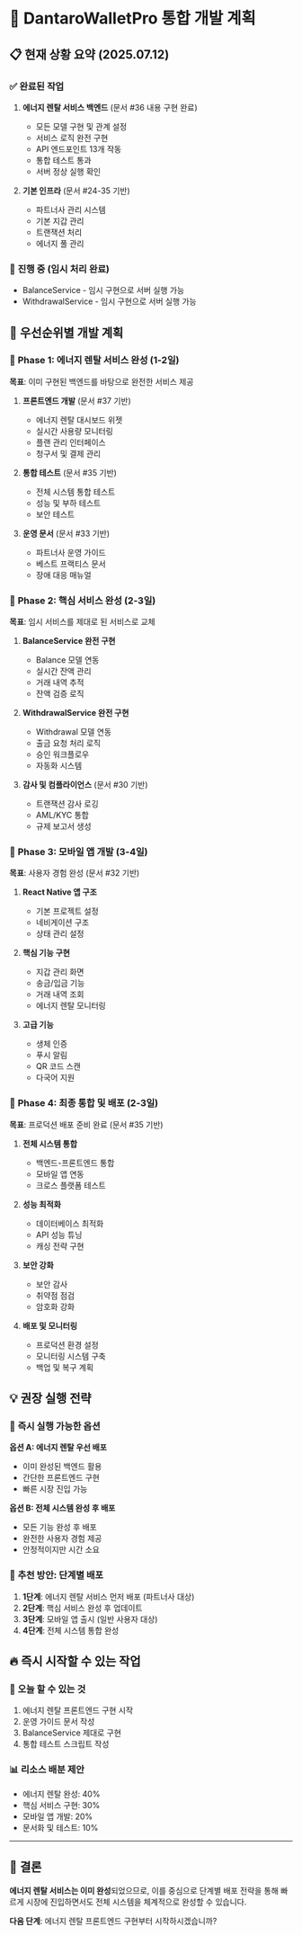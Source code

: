 # 🎯 DantaroWalletPro 통합 개발 계획

## 📋 현재 상황 요약 (2025.07.12)

### ✅ **완료된 작업**
1. **에너지 렌탈 서비스 백엔드** (문서 #36 내용 구현 완료)
   - 모든 모델 구현 및 관계 설정
   - 서비스 로직 완전 구현
   - API 엔드포인트 13개 작동
   - 통합 테스트 통과
   - 서버 정상 실행 확인

2. **기본 인프라** (문서 #24-35 기반)
   - 파트너사 관리 시스템
   - 기본 지갑 관리
   - 트랜잭션 처리
   - 에너지 풀 관리

### 🔄 **진행 중 (임시 처리 완료)**
- BalanceService - 임시 구현으로 서버 실행 가능
- WithdrawalService - 임시 구현으로 서버 실행 가능

## 🎯 **우선순위별 개발 계획**

### 🚀 **Phase 1: 에너지 렌탈 서비스 완성 (1-2일)**
**목표**: 이미 구현된 백엔드를 바탕으로 완전한 서비스 제공

1. **프론트엔드 개발** (문서 #37 기반)
   - 에너지 렌탈 대시보드 위젯
   - 실시간 사용량 모니터링
   - 플랜 관리 인터페이스
   - 청구서 및 결제 관리

2. **통합 테스트** (문서 #35 기반)
   - 전체 시스템 통합 테스트
   - 성능 및 부하 테스트
   - 보안 테스트

3. **운영 문서** (문서 #33 기반)
   - 파트너사 운영 가이드
   - 베스트 프랙티스 문서
   - 장애 대응 매뉴얼

### 🔧 **Phase 2: 핵심 서비스 완성 (2-3일)**
**목표**: 임시 서비스를 제대로 된 서비스로 교체

1. **BalanceService 완전 구현**
   - Balance 모델 연동
   - 실시간 잔액 관리
   - 거래 내역 추적
   - 잔액 검증 로직

2. **WithdrawalService 완전 구현**
   - Withdrawal 모델 연동
   - 출금 요청 처리 로직
   - 승인 워크플로우
   - 자동화 시스템

3. **감사 및 컴플라이언스** (문서 #30 기반)
   - 트랜잭션 감사 로깅
   - AML/KYC 통합
   - 규제 보고서 생성

### 📱 **Phase 3: 모바일 앱 개발 (3-4일)**
**목표**: 사용자 경험 완성 (문서 #32 기반)

1. **React Native 앱 구조**
   - 기본 프로젝트 설정
   - 네비게이션 구조
   - 상태 관리 설정

2. **핵심 기능 구현**
   - 지갑 관리 화면
   - 송금/입금 기능
   - 거래 내역 조회
   - 에너지 렌탈 모니터링

3. **고급 기능**
   - 생체 인증
   - 푸시 알림
   - QR 코드 스캔
   - 다국어 지원

### 🎯 **Phase 4: 최종 통합 및 배포 (2-3일)**
**목표**: 프로덕션 배포 준비 완료 (문서 #35 기반)

1. **전체 시스템 통합**
   - 백엔드-프론트엔드 통합
   - 모바일 앱 연동
   - 크로스 플랫폼 테스트

2. **성능 최적화**
   - 데이터베이스 최적화
   - API 성능 튜닝
   - 캐싱 전략 구현

3. **보안 강화**
   - 보안 감사
   - 취약점 점검
   - 암호화 강화

4. **배포 및 모니터링**
   - 프로덕션 환경 설정
   - 모니터링 시스템 구축
   - 백업 및 복구 계획

## 💡 **권장 실행 전략**

### 🎯 **즉시 실행 가능한 옵션**

**옵션 A: 에너지 렌탈 우선 배포**
- 이미 완성된 백엔드 활용
- 간단한 프론트엔드 구현
- 빠른 시장 진입 가능

**옵션 B: 전체 시스템 완성 후 배포**
- 모든 기능 완성 후 배포
- 완전한 사용자 경험 제공
- 안정적이지만 시간 소요

### 🚀 **추천 방안: 단계별 배포**

1. **1단계**: 에너지 렌탈 서비스 먼저 배포 (파트너사 대상)
2. **2단계**: 핵심 서비스 완성 후 업데이트
3. **3단계**: 모바일 앱 출시 (일반 사용자 대상)
4. **4단계**: 전체 시스템 통합 완성

## 🔥 **즉시 시작할 수 있는 작업**

### 🎯 **오늘 할 수 있는 것**
1. 에너지 렌탈 프론트엔드 구현 시작
2. 운영 가이드 문서 작성
3. BalanceService 제대로 구현
4. 통합 테스트 스크립트 작성

### 📊 **리소스 배분 제안**
- 에너지 렌탈 완성: 40%
- 핵심 서비스 구현: 30%
- 모바일 앱 개발: 20%
- 문서화 및 테스트: 10%

---

## 🎯 **결론**

**에너지 렌탈 서비스는 이미 완성**되었으므로, 이를 중심으로 단계별 배포 전략을 통해 빠르게 시장에 진입하면서도 전체 시스템을 체계적으로 완성할 수 있습니다.

**다음 단계**: 에너지 렌탈 프론트엔드 구현부터 시작하시겠습니까?

